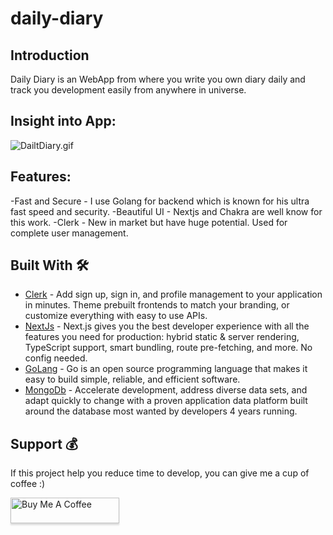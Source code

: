 # daily-diary

## Introduction
Daily Diary is an WebApp from where you write you own diary daily and track you development easily from anywhere in universe.

## Insight into App:
![DailtDiary.gif](https://cdn.hashnode.com/res/hashnode/image/upload/v1627716415472/Rc3J33f1w.gif)

## Features:
-Fast and Secure - I use Golang for backend which is known for his ultra fast speed and security.
-Beautiful UI - Nextjs and Chakra are well know for this work.
-Clerk - New in market but have huge potential. Used for complete user management.


## Built With 🛠
- [Clerk](https://clerk.dev/) -     Add sign up, sign in, and profile management to your application in minutes. Theme prebuilt frontends to match your branding, or customize everything with easy to use APIs. 
- [NextJs](https://nextjs.org/) - Next.js gives you the best developer experience with all the features you need for production: hybrid static & server rendering, TypeScript support, smart bundling, route pre-fetching, and more. No config needed.
- [GoLang](https://golang.org/) - Go is an open source programming language that makes it easy to build simple, reliable, and efficient software.
 - [MongoDb](https://www.mongodb.com/) - Accelerate development, address diverse data sets, and adapt quickly to change with a proven application data platform built around the database most wanted by developers 4 years running.
 
 ## Support 💰
If this project help you reduce time to develop, you can give me a cup of coffee :)

<a href="https://www.buymeacoffee.com/rohitjakhar" target="_blank"><img src="https://www.buymeacoffee.com/assets/img/custom_images/yellow_img.png" alt="Buy Me A Coffee" style="height: 41px !important;width: 174px !important;box-shadow: 0px 3px 2px 0px rgba(190, 190, 190, 0.5) !important;-webkit-box-shadow: 0px 3px 2px 0px rgba(190, 190, 190, 0.5) !important;" ></a>

<br>
